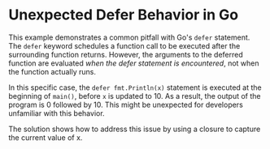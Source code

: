 # Unexpected Defer Behavior in Go

This example demonstrates a common pitfall with Go's `defer` statement. The `defer` keyword schedules a function call to be executed after the surrounding function returns. However, the arguments to the deferred function are evaluated *when the defer statement is encountered*, not when the function actually runs.

In this specific case, the `defer fmt.Println(x)` statement is executed at the beginning of `main()`, before `x` is updated to 10. As a result, the output of the program is 0 followed by 10. This might be unexpected for developers unfamiliar with this behavior.

The solution shows how to address this issue by using a closure to capture the current value of x.
